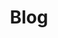 ---
link: /blog
title: Blog
layout: null
permalink: null
order: 2
external: false
type: internal
visible: true
---